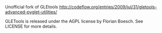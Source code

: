 Unofficial fork of GLEtools
http://codeflow.org/entries/2009/jul/31/gletools-advanced-pyglet-utilities/

GLETools is released under the AGPL license by Florian Boesch.
See LICENSE for more details.
